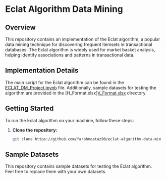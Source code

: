 
# Eclat Algorithm Data Mining

## Overview

This repository contains an implementation of the Eclat algorithm, a popular data mining technique for discovering frequent itemsets in transactional databases. The Eclat algorithm is widely used for market basket analysis, helping identify associations and patterns in transactional data.

## Implementation Details

The main script for the Eclat algorithm can be found in the [ECLAT_DM_Project.ipynb](https://github.com/farahmoataz90/eclat-algorithm-data-mining/blob/main/ECLAT_DM_Project.ipynb) file. Additionally, sample datasets for testing the algorithm are provided in the [H_Format.xlsx][V_Format.xlsx](https://github.com/farahmoataz90/eclat-algorithm-data-mining/blob/main/V_Format.xlsx) directory.

## Getting Started

To run the Eclat algorithm on your machine, follow these steps:

1. **Clone the repository:**

   ```bash
   git clone https://github.com/farahmoataz90/eclat-algorithm-data-mining.git

## Sample Datasets

This repository contains sample datasets for testing the Eclat algorithm. Feel free to replace them with your own datasets.



